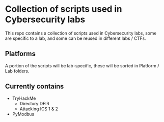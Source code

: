 # Collection of scripts used in Cybersecurity labs
This repo contains a collection of scripts used in Cybersecurity labs, 
some are specific to a lab, and some can be reused in different labs / CTFs.


## Platforms
A portion of the scripts will be lab-specific, these will be sorted in Platform / Lab folders.


## Currently contains
- TryHackMe
    - Directory DFIR
    - Attacking ICS 1 & 2
- PyModbus